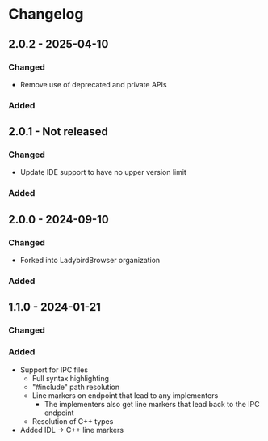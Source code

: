 <!-- Keep a Changelog guide -> https://keepachangelog.com -->

# Changelog

## 2.0.2 - 2025-04-10

### Changed

- Remove use of deprecated and private APIs

### Added

## 2.0.1 - Not released

### Changed

- Update IDE support to have no upper version limit

### Added

## 2.0.0 - 2024-09-10

### Changed

- Forked into LadybirdBrowser organization

### Added

## 1.1.0 - 2024-01-21

### Changed

### Added

- Support for IPC files
  - Full syntax highlighting
  - "#include" path resolution
  - Line markers on endpoint that lead to any implementers
    - The implementers also get line markers that lead back to the IPC endpoint
  - Resolution of C++ types
- Added IDL -> C++ line markers
